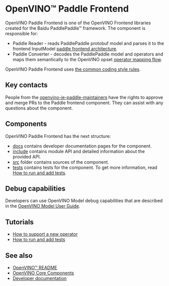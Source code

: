 # OpenVINO™ Paddle Frontend

OpenVINO Paddle Frontend is one of the OpenVINO Frontend libraries created for the Baidu PaddlePaddle™ framework.
The component is responsible for:
 * Paddle Reader - reads PaddlePaddle protobuf model and parses it to the frontend InputModel [paddle frontend architecture](./docs/paddle_frontend_architecture.md).
 * Paddle Converter - decodes the PaddlePaddle model and operators and maps them semantically to the OpenVINO opset [operator mapping flow](./docs/operation_mapping_flow.md).

OpenVINO Paddle Frontend uses [the common coding style rules](../../../docs/dev/coding_style.md).

## Key contacts

People from the [openvino-ie-paddle-maintainers](https://github.com/orgs/openvinotoolkit/teams/openvino-ie-paddle-maintainers) have the rights to approve and merge PRs to the Paddle frontend component. They can assist with any questions about the component.

## Components

OpenVINO Paddle Frontend has the next structure:
 * [docs](./docs) contains developer documentation pages for the component.
 * [include](./include) contains module API and detailed information about the provided API.
 * [src](./src) folder contains sources of the component.
 * [tests](./tests) contains tests for the component. To get more information, read [How to run and add tests](./docs/tests.md).

## Debug capabilities

Developers can use OpenVINO Model debug capabilities that are described in the [OpenVINO Model User Guide](https://docs.openvino.ai/nightly/openvino_docs_OV_UG_Model_Representation.html#model-debug-capabilities).

## Tutorials

 * [How to support a new operator](./docs/operation_mapping_flow.md)
 * [How to run and add tests](./docs/tests.md)

## See also
 * [OpenVINO™ README](../../README.md)
 * [OpenVINO Core Components](../README.md)
 * [Developer documentation](../../../docs/dev/index.md)
